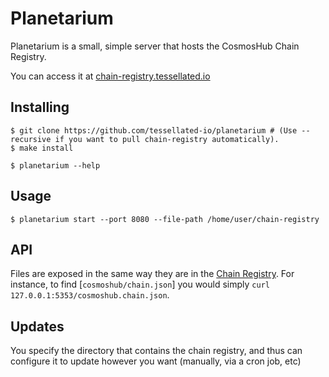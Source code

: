# Planetarium

Planetarium is a small, simple server that hosts the CosmosHub Chain Registry. 

You can access it at [chain-registry.tessellated.io](https://chain-registry.tessellated.io)

## Installing

```shell
$ git clone https://github.com/tessellated-io/planetarium # (Use --recursive if you want to pull chain-registry automatically).
$ make install
 
$ planetarium --help
```

## Usage

```shell
$ planetarium start --port 8080 --file-path /home/user/chain-registry
```

## API 

Files are exposed in the same way they are in the [Chain Registry](https://github.com/cosmos/chain-registry/). For instance, to find [`cosmoshub/chain.json`] you would simply `curl 127.0.0.1:5353/cosmoshub.chain.json`.

## Updates

You specify the directory that contains the chain registry, and thus can configure it to update however you want (manually, via a cron job, etc)
